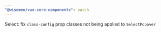 ```yaml
---
"@wisemen/vue-core-components": patch
---
```


Select: fix `class-config` prop classes not being applied to `SelectPopover`
